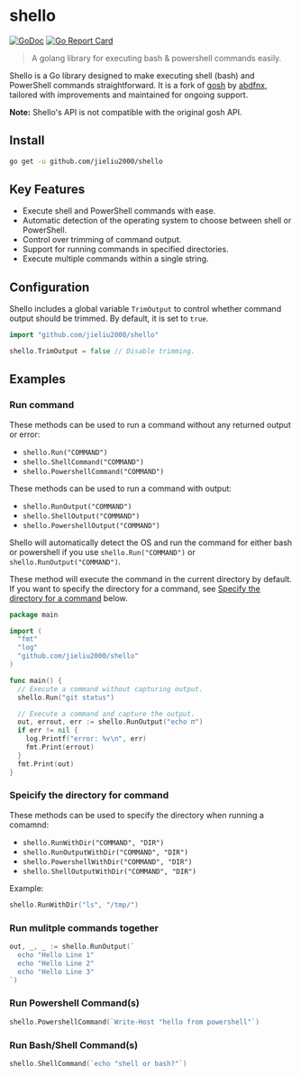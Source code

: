 # shello

[![GoDoc](https://godoc.org/github.com/jieliu2000/shello?status.svg)](https://pkg.go.dev/github.com/jieliu2000/shello)
[![Go Report Card](https://goreportcard.com/badge/github.com/jieliu2000/shello)](https://goreportcard.com/report/github.com/jieliu2000/shello)

> A golang library for executing bash & powershell commands easily.


Shello is a Go library designed to make executing shell (bash) and PowerShell commands straightforward. It is a fork of [gosh](https://github.com/abdfnx/gosh) by [abdfnx](https://github.com/abdfnx), tailored with improvements and maintained for ongoing support.

**Note:** Shello's API is not compatible with the original gosh API.


## Install

```bash
go get -u github.com/jieliu2000/shello
```

## Key Features
* Execute shell and PowerShell commands with ease.
* Automatic detection of the operating system to choose between shell or PowerShell.
* Control over trimming of command output.
* Support for running commands in specified directories.
* Execute multiple commands within a single string.

## Configuration

Shello includes a global variable `TrimOutput` to control whether command output should be trimmed. By default, it is set to `true`.

```go
import "github.com/jieliu2000/shello"

shello.TrimOutput = false // Disable trimming.
```


## Examples

### Run command

These methods can be used to run a command without any returned output or error:
- `shello.Run("COMMAND")`
- `shello.ShellCommand("COMMAND")`
- `shello.PowershellCommand("COMMAND")`

These methods can be used to run a command with output:
- `shello.RunOutput("COMMAND")`
- `shello.ShellOutput("COMMAND")`
- `shello.PowershellOutput("COMMAND")`

Shello will automatically detect the OS and run the command for either bash or powershell if you use `shello.Run("COMMAND")` or `shello.RunOutput("COMMAND")`.

These method will execute the command in the current directory by default. If you want to specify the directory for a command, see [Specify the directory for a command](#speicify-the-directory-for-a-command) below.

```go
package main

import (
  "fmt"
  "log"
  "github.com/jieliu2000/shello"
)

func main() {
  // Execute a command without capturing output.
  shello.Run("git status")

  // Execute a command and capture the output.
  out, errout, err := shello.RunOutput("echo 𝜋")
  if err != nil {
    log.Printf("error: %v\n", err)
    fmt.Print(errout)
  }
  fmt.Print(out)
}
```

### Speicify the directory for command

These methods can be used to specify the directory when running a comamnd:

- `shello.RunWithDir("COMMAND", "DIR")`
- `shello.RunOutputWithDir("COMMAND", "DIR")`
- `shello.PowershellWithDir("COMMAND", "DIR")`
- `shello.ShellOutputWithDir("COMMAND", "DIR")`

Example:
```go
shello.RunWithDir("ls", "/tmp/")
```

### Run mulitple commands together

```go
out, _, _ := shello.RunOutput(`
  echo "Hello Line 1"
  echo "Hello Line 2"
  echo "Hello Line 3"
`)
```

### Run Powershell Command(s)

```go
shello.PowershellCommand(`Write-Host "hello from powershell"`)
```

### Run Bash/Shell Command(s)

```go
shello.ShellCommand(`echo "shell or bash?"`)
```
